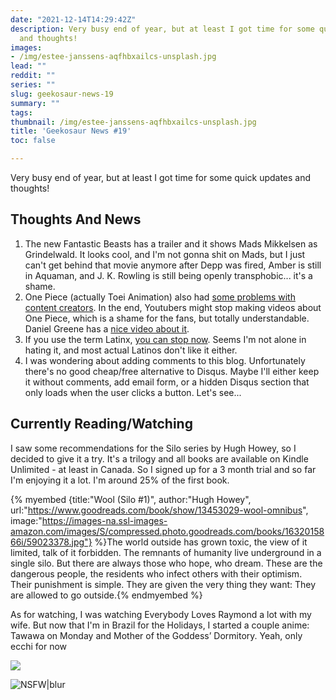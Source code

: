 ```yaml
---
date: "2021-12-14T14:29:42Z"
description: Very busy end of year, but at least I got time for some quick updates
  and thoughts!
images:
- /img/estee-janssens-aqfhbxailcs-unsplash.jpg
lead: ""
reddit: ""
series: ""
slug: geekosaur-news-19
summary: ""
tags:
thumbnail: /img/estee-janssens-aqfhbxailcs-unsplash.jpg
title: 'Geekosaur News #19'
toc: false

---
```

Very busy end of year, but at least I got time for some quick updates and thoughts!

<!--more-->

## Thoughts And News

1. The new Fantastic Beasts has a trailer and it shows Mads Mikkelsen as Grindelwald. It looks cool, and I'm not gonna shit on Mads, but I just can't get behind that movie anymore after Depp was fired, Amber is still in Aquaman, and J. K. Rowling is still being openly transphobic... it's a shame.
2. One Piece (actually Toei Animation) also had [some problems with content creators](https://twitter.com/DanielBGreene/status/1468768666435133442). In the end, Youtubers might stop making videos about One Piece, which is a shame for the fans, but totally understandable. Daniel Greene has a [nice video about it](https://www.youtube.com/watch?v=3_OSm-wPLqA).
3. If you use the term Latinx, [you can stop now](https://twitter.com/politicalsock/status/1467876331203530762). Seems I'm not alone in hating it, and most actual Latinos don't like it either.
4. I was wondering about adding comments to this blog. Unfortunately there's no good cheap/free alternative to Disqus. Maybe I'll either keep it without comments, add email form, or a hidden Disqus section that only loads when the user clicks a button. Let's see...

## Currently Reading/Watching

I saw some recommendations for the Silo series by Hugh Howey, so I decided to give it a try. It's a trilogy and all books are available on Kindle Unlimited - at least in Canada. So I signed up for a 3 month trial and so far I'm enjoying it a lot. I'm around 25% of the first book.

{% myembed {title:"Wool (Silo #1)", author:"Hugh Howey", url:"https://www.goodreads.com/book/show/13453029-wool-omnibus", image:"https://images-na.ssl-images-amazon.com/images/S/compressed.photo.goodreads.com/books/1632015866i/59023378.jpg"} %}The world outside has grown toxic, the view of it limited, talk of it forbidden. The remnants of humanity live underground in a single silo. But there are always those who hope, who dream. These are the dangerous people, the residents who infect others with their optimism. Their punishment is simple. They are given the very thing they want: They are allowed to go outside.{% endmyembed %}

As for watching, I was watching Everybody Loves Raymond a lot with my wife. But now that I'm in Brazil for the Holidays, I started a couple anime: Tawawa on Monday and Mother of the Goddess’ Dormitory. Yeah, only ecchi for now

![](https://i.imgur.com/jM44MSM.png)

![NSFW|blur](https://i.imgur.com/4e6E2VY.png)

